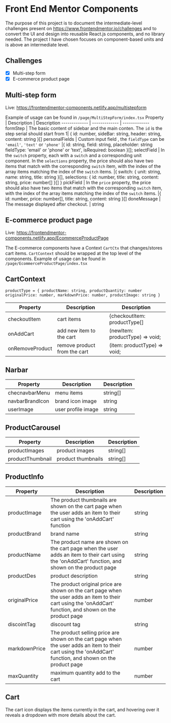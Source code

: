 # Front End Mentor Components

The purpose of this project is to document the intermediate-level challenges present on https://www.frontendmentor.io/challenges and to convert the UI and design into reusable React.js components, and no library needed. The project I have chosen focuses on component-based units and is above an intermediate level.


## Challenges

- [x] Multi-step form 
- [X] E-commerce product page

## Multi-step form 
Live:  https://frontendmentor-components.netlify.app/multistepform 

Example of usage can be found in `/page/MultiStepForm/index.tsx` 
Property  | Description  | Description 
------------- | ------------- | ------------- 
formStep  | The basic content of sidebar and the main conten. The `id`  is the step serial should start from 1| { id: number, sideBar: string, header: string, content: string }[]
personalFields | Custom input field , the `fieldType` can be `'email'`, `'text'` or `'phone'` |{ id: string, field: string, placeholder: string fieldType: 'email' or 'phone' or 'text', isRequired: boolean }[];
selectField  |  In the `switch` property, each with a `switch` and a corresponding unit component. In the `selections` property, the price should also have two items that match with the corresponding `switch` item, with the index of the array items matching the index of the `switch` items. |{ switch: { unit: string, name: string, title: string }[], selections: { id: number, title: string, content: string, price: number[] }[] }
pickField  | In the `price` property, the price should also have two items that match with the corresponding `switch` item, with the index of the array items matching the index of the `switch` items. |{ id: number, price: number[], title: string, content: string }[]
doneMessage | The message displayed after checkout. | string

## E-commerce product page
Live:  https://frontendmentor-components.netlify.app/EcommerceProductPage 

The E-commerce components have a Context `CartCtx` that changes/stores cart items. `CartContext` should be wrapped at the top level of the components. Example of usage can be found in `/page/EcommerceProductPage/index.tsx` 

##  CartContext
`
productType = { productName: string, productQuantity: number originalPrice: number, markdownPrice: number, productImage: string
}
`

Property  | Description  | Description 
------------- | ------------- | ------------- 
checkoutItem  | cart items | {checkoutItem: productType[]
onAddCart | add new item to the cart | (newItem: productType) => void;
onRemoveProduct  | remove product from the cart | (item: productType) => void; 

##  Narbar

Property  | Description  | Description 
------------- | ------------- | ------------- 
checnavbarMenu  | menu items | string[]
navbarBrandIcon | brand icon image | string
userImage  | user profile image | string 

## ProductCarousel

Property  | Description  | Description 
------------- | ------------- | ------------- 
productImages  | product images | string[]
productThumbnail | product thumbnails  | string[]


## ProductInfo

Property  | Description  | Description 
------------- | ------------- | ------------- 
productImage  | The product thumbnails are shown on the cart page when the user adds an item to their cart using the 'onAddCart' function | string
productBrand | brand name | string
productName  | The product name are shown on the cart page when the user adds an item to their cart using the 'onAddCart' function, and shown on the product page | string  
productDes  | product description | string  
originalPrice  | The product original price  are shown on the cart page when the user adds an item to their cart using the 'onAddCart' function, and shown on the product page| number  
discointTag  | discount tag | string  
markdownPrice  | The product selling price are shown on the cart page when the user adds an item to their cart using the 'onAddCart' function, and shown on the product page | number  
maxQuantity  | maximum quantity add to the cart | number  

## Cart
The cart icon displays the items currently in the cart, and hovering over it reveals a dropdown with more details about the cart.











